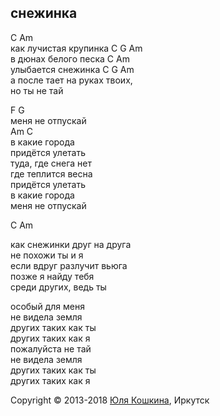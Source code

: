 ## снежинкa

С Am  
как лучистая крупинка 
C G Am  
в дюнах белого песка 
C Am   
улыбается снежинка
C G Am  
а после тает на руках твоих,  
но ты не тай  

F G   
меня не отпускай  
Am C    
в какие города  
придётся улетать  
туда, где снега нет  
где теплится весна  
придётся улетать  
в какие города  
меня не отпускай  

C Am  

как снежинки друг на друга  
не похожи ты и я  
если вдруг разлучит вьюга  
позже я найду тебя  
среди других, ведь ты  

особый для меня  
не видела земля  
других таких как ты  
других таких как я  
пожалуйста не тай  
не видела земля  
других таких как ты  
других таких как я  

Copyright © 2013-2018 [Юля Кошкина](https://vk.com/koshkamoroshka), Иркутск
